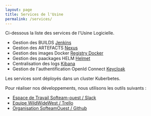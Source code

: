 ```yaml
---
layout: page
title: Services de l'Usine
permalink: /services/
---
```


Ci-dessous la liste des services de l'Usine Logicielle.

* Gestion des BUILDS [Jenkins](https://jenkins.k8.wildwidewest.xyz)
* Gestion des ARTEFACTS [Nexus](https://nexus.k8.wildwidewest.xyz)
* Gestion des images Docker [Registry Docker](https://registry.k8.wildwidewest.xyz)
* Gestion des paackages HELM [Helmet](https://helmet.k8.wildwidewest.xyz)
* Centralisation des logs [Kibana](https://kibana.k8.wildwidewest.xyz)
* Gestion de l'authentification OpenId Connect [Keycloak](https://keycloak.k8.wildwidewest.xyz)

Les services sont déployés dans un cluster Kuberbetes.

Pour réaliser nos développements, nous utilisons les outils suivants : 
* [Espace de Travail Softeam-ouest / Slack](https://softeam-ouest.slack.com)
* [Equipe WildWideWest / Trello](https://trello.com/wildwidewest)
* [Organisation SofteamOuest / Github](https://github.com/SofteamOuest) 

